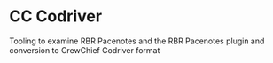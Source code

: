 # CC Codriver

Tooling to examine RBR Pacenotes and the RBR Pacenotes plugin and conversion to CrewChief Codriver format
